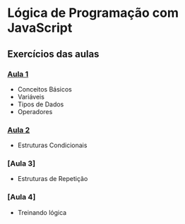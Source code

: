 # Lógica de Programação com JavaScript
## Exercícios das aulas

### [Aula 1](https://github.com/lorena-rabelo/javascript-reprograma/tree/master/01-javascript)
* Conceitos Básicos
* Variáveis
* Tipos de Dados
* Operadores

### [Aula 2](https://github.com/lorena-rabelo/javascript-reprograma/tree/master/02-javascript)
* Estruturas Condicionais

### [Aula 3]
* Estruturas de Repetição

### [Aula 4]
* Treinando lógica

